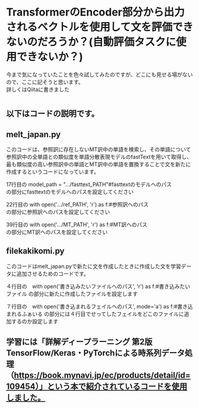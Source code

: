 
# TransformerのEncoder部分から出力されるベクトルを使用して文を評価できないのだろうか？(自動評価タスクに使用できないか？)


  今まで気になっていたことを色々試してみたのですが、どこにも見せる場がないので、ここに記そうと思います。  
詳しくはQiitaに書きました
#
# 


## 以下はコードの説明です。

## melt_japan.py

このコードは、参照訳に存在しないMT訳中の単語を検索し、その単語について参照訳中の全単語との類似度を単語分散表現モデルのfastTextを用いて取得し、最も類似度の高い参照訳中の単語とMT訳中の単語を置換することで文を新たに作成するというコードになっています。  


17行目の model_path = ".../fasttext_PATH"#fasttextのモデルへのパス  
の部分にfasttextのモデルへのパスを設定してください

22行目の with open('.../ref_PATH', 'r') as f:#参照訳へのパス  
の部分に参照訳へのパスを設定してください

39行目の with open('.../MT_PATH', 'r') as f:#MT訳へのパス  
の部分にMT訳へのパスを設定してください


## filekakikomi.py

このコードはmelt_japan.pyで新たに文を作成したときに作成した文を学習データに追加させるためのコードです。

４行目の　with open('書き込みたいファイルへのパス', 'r') as f:#書き込みたいファイル
の部分に新たに作成したファイルを設定します

７行目の　with open('書き込まれるフェイルへのパス', mode='a') as f:#書き込まれるふぁいる
の部分には４行目でせってしたフェイルをどこのファイルに追加するのか設定します

## 学習には「詳解ディープラーニング 第2版 TensorFlow/Keras・PyTorchによる時系列データ処理（https://book.mynavi.jp/ec/products/detail/id=109454）」という本で紹介されているコードを使用しました。
